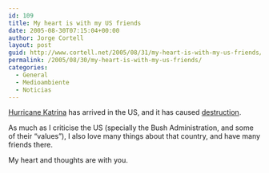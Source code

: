 ```yaml
---
id: 109
title: My heart is with my US friends
date: 2005-08-30T07:15:04+00:00
author: Jorge Cortell
layout: post
guid: http://www.cortell.net/2005/08/31/my-heart-is-with-my-us-friends/
permalink: /2005/08/30/my-heart-is-with-my-us-friends/
categories:
  - General
  - Medioambiente
  - Noticias
---
```

[Hurricane Katrina](http://earthobservatory.nasa.gov/Newsroom/NewImages/images.php3?img_id=17017) has arrived in the US, and it has caused [destruction](http://earthobservatory.nasa.gov/Newsroom/NewImages/images.php3?img_id=17018).
  
As much as I criticise the US (specially the Bush Administration, and some of their &#8220;values&#8221;), I also love many things about that country, and have many friends there.
  
My heart and thoughts are with you.